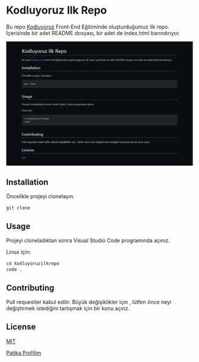 # Kodluyoruz Ilk Repo

Bu repo [Kodluyoruz](https://kodluyoruz.org) Front-End Eğitiminde oluşturduğumuz ilk repo. İçerisinde bir adet README dosyası, bir adet de index.html barındırıyor.

![repo resmi](repo-resmi.png)

## Installation

Öncelikle projeyi clonelayın.

```
git clone
```

## Usage

Projeyi cloneladıktan sonra Visual Studio Code programında açınız.

Linux için:

```
cd kodluyoruzilkrepo
code .
```

## Contributing

Pull requestler kabul edilir. Büyük değişiklikler için , lütfen önce neyi değiştirmek istediğini tartışmak için bir konu açınz.

## License

[MIT](https://choosealicense.com/)

[Patika Profilim](https://app.patika.dev/onefourthreebb)
